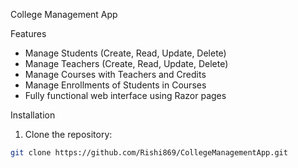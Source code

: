 College Management App

Features
- Manage Students (Create, Read, Update, Delete)
- Manage Teachers (Create, Read, Update, Delete)
- Manage Courses with Teachers and Credits
- Manage Enrollments of Students in Courses
- Fully functional web interface using Razor pages

Installation
1. Clone the repository:
```bash
git clone https://github.com/Rishi869/CollegeManagementApp.git
